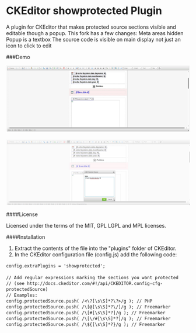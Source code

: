 CKEditor showprotected Plugin
==========================

A plugin for CKEditor that makes protected source sections visible and editable though a popup.
This fork has a few changes:
Meta areas hidden
Popup is a textbox
The source code is visible on main display not just an icon to click to edit

###Demo

![Screenshot](https://raw.githubusercontent.com/VBGAMER45/CKEditor-ShowProtected-Plugin/refs/heads/master/screen1.JPG)

![Screenshot](https://raw.githubusercontent.com/VBGAMER45/CKEditor-ShowProtected-Plugin/refs/heads/master/screen2.JPG)


####License

Licensed under the terms of the MIT, GPL LGPL and MPL licenses.

####Installation

 1. Extract the contents of the file into the "plugins" folder of CKEditor.
 2. In the CKEditor configuration file (config.js) add the following code:

````
config.extraPlugins = 'showprotected';

// Add regular expressions marking the sections you want protected
// (see http://docs.ckeditor.com/#!/api/CKEDITOR.config-cfg-protectedSource)
// Examples:
config.protectedSource.push( /<\?[\s\S]*?\?>/g ); // PHP
config.protectedSource.push( /\[@[\s\S]*?\/]/g ); // Freemarker
config.protectedSource.push( /\[#[\s\S]*?]/g ); // Freemarker
config.protectedSource.push( /\[\/#[\s\S]*?]/g ); // Freemarker
config.protectedSource.push( /\${[\s\S]*?}/g ); // Freemarker
````
